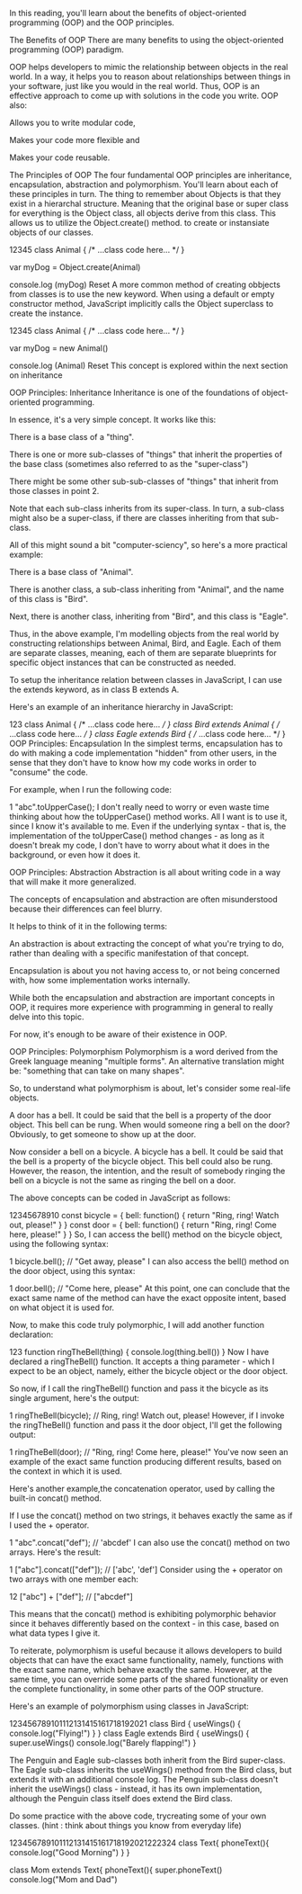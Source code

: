 In this reading, you'll learn about the benefits of object-oriented programming (OOP) and the OOP principles.


The Benefits of OOP
There are many benefits to using the object-oriented programming (OOP) paradigm.

OOP helps developers to mimic the relationship between objects in the real world. In a way, it helps you to reason about relationships between things in your software, just like you would in the real world. Thus, OOP is an effective approach to come up with solutions in the code you write. OOP also:

Allows you to write modular code,

Makes your code more flexible and

Makes your code reusable.

The Principles of OOP
The four fundamental OOP principles are inheritance, encapsulation, abstraction and polymorphism. You'll learn about each of these principles in turn. The thing to remember about Objects is that they exist in a hierarchal structure. Meaning that the original base or super class for everything is the Object class, all objects derive from this class. This allows us to utilize the Object.create() method. to create or instansiate objects of our classes.


12345
class Animal { /* ...class code here... */ }

var myDog = Object.create(Animal)

console.log (myDog)
Reset
A more common method of creating obbjects from classes is to use the new  keyword. When using a default or empty constructor method, JavaScript implicitly calls the Object superclass to create the instance.

12345
class Animal { /* ...class code here... */ }

var myDog = new Animal()

console.log (Animal)
Reset
This concept is explored within the next section on inheritance

OOP Principles: Inheritance
Inheritance is one of the foundations of object-oriented programming.

In essence, it's a very simple concept. It works like this: 

There is a base class of a "thing".

There is one or more sub-classes of "things" that inherit the properties of the base class (sometimes also referred to as the "super-class")

There might be some other sub-sub-classes of "things" that inherit from those classes in point 2.

Note that each sub-class inherits from its super-class. In turn, a sub-class might also be a super-class, if there are classes inheriting from that sub-class.

All of this might sound a bit "computer-sciency", so here's a more practical example:

There is a base class of "Animal".

There is another class, a sub-class inheriting from "Animal", and the name of this class is "Bird".

Next, there is another class, inheriting from "Bird", and this class is "Eagle".

Thus, in the above example, I'm modelling objects from the real world by constructing relationships between Animal, Bird, and Eagle. Each of them are separate classes, meaning, each of them are separate blueprints for specific object instances that can be constructed as needed.

To setup the inheritance relation between classes in JavaScript, I can use the extends keyword, as in class B extends A.

Here's an example of an inheritance hierarchy in JavaScript:

123
class Animal { /* ...class code here... */ }
class Bird extends Animal { /* ...class code here... */ }
class Eagle extends Bird { /* ...class code here... */ }
OOP Principles: Encapsulation
In the simplest terms, encapsulation has to do with making a code implementation "hidden" from other users, in the sense that they don't have to know how my code works in order to "consume" the code.

For example, when I run the following code:

1
"abc".toUpperCase();
I don't really need to worry or even waste time thinking about how the toUpperCase() method works. All I want is to use it, since I know it's available to me. Even if the underlying syntax - that is, the implementation of the toUpperCase() method changes - as long as it doesn't break my code, I don't have to worry about what it does in the background, or even how it does it.

OOP Principles: Abstraction
Abstraction is all about writing code in a way that will make it more generalized.

The concepts of encapsulation and abstraction are often misunderstood because their differences can feel blurry.

It helps to think of it in the following terms: 

An abstraction is about extracting the concept of what you're trying to do, rather than dealing with a specific manifestation of that concept. 

Encapsulation is about you not having access to, or not being concerned with, how some implementation works internally.

While both the encapsulation and abstraction are important concepts in OOP, it requires more experience with programming in general to really delve into this topic.

For now, it's enough to be aware of their existence in OOP.

OOP Principles: Polymorphism
Polymorphism is a word derived from the Greek language meaning "multiple forms". An alternative translation might be: "something that can take on many shapes".

So, to understand what polymorphism is about, let's consider some real-life objects.

A door has a bell. It could be said that the bell is a property of the door object. This bell can be rung. When would someone ring a bell on the door? Obviously, to get someone to show up at the door.

Now consider a bell on a bicycle. A bicycle has a bell. It could be said that the bell is a property of the bicycle object. This bell could also be rung. However, the reason, the intention, and the result of somebody ringing the bell on a bicycle is not the same as ringing the bell on a door.

The above concepts can be coded in JavaScript as follows:

12345678910
const bicycle = {
    bell: function() {
        return "Ring, ring! Watch out, please!"
    }
}
const door = {
    bell: function() {
        return "Ring, ring! Come here, please!"
    }
}
So, I can access the bell() method on the bicycle object, using the following syntax:  

1
bicycle.bell(); // "Get away, please"
I can also access the bell() method on the door object, using this syntax:  

1
door.bell(); // "Come here, please"
At this point, one can conclude that the exact same name of the method can have the exact opposite intent, based on what object it is used for.

Now, to make this code truly polymorphic, I will add another function declaration:

123
function ringTheBell(thing) {
    console.log(thing.bell())
}
Now I have declared a ringTheBell() function. It accepts a thing parameter - which I expect to be an object, namely, either the bicycle object or the door object.

So now, if I call the ringTheBell() function and pass it the bicycle as its single argument, here's the output:

1
ringTheBell(bicycle); // Ring, ring! Watch out, please!
However, if I invoke the ringTheBell() function and pass it the door object, I'll get the following output: 

1
ringTheBell(door); // "Ring, ring! Come here, please!"
You've now seen an example of the exact same function producing different results, based on the context in which it is used.

Here's another example,the concatenation operator, used by calling the built-in concat() method.

If I use the concat() method on two strings, it behaves exactly the same as if I used the + operator. 

1
"abc".concat("def"); // 'abcdef'
I can also use the concat() method on two arrays. Here's the result: 

1
["abc"].concat(["def"]); // ['abc', 'def']
Consider using the + operator on two arrays with one member each:  

12
["abc"] + ["def"]; // ["abcdef"]

This means that the concat() method is exhibiting polymorphic behavior since it behaves differently based on the context - in this case, based on what data types I give it.

To reiterate, polymorphism is useful because it allows developers to build objects that can have the exact same functionality, namely, functions with the exact same name, which behave exactly the same. However, at the same time, you can override some parts of the shared functionality or even the complete functionality, in some other parts of the OOP structure.

Here's an example of polymorphism using classes in JavaScript:

123456789101112131415161718192021
class Bird {
    useWings() {
        console.log("Flying!")
    }
}
class Eagle extends Bird {
    useWings() {
        super.useWings()
        console.log("Barely flapping!")
    }

The Penguin and Eagle sub-classes both inherit from the Bird super-class. The Eagle sub-class inherits the useWings() method from the Bird class, but extends it with an additional console log. The Penguin sub-class doesn't inherit the useWings() class - instead, it has its own implementation, although the Penguin class itself does extend the Bird class.  


  Do some practice with the above code, trycreating some of your own classes.  (hint : think about things you know from everyday life)

123456789101112131415161718192021222324
class Text{
    phoneText(){
        console.log("Good Morning")
    }
}

class Mom extends Text{
    phoneText(){
        super.phoneText()
        console.log("Mom and Dad")

